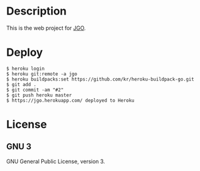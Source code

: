 Description
===========

This is the web project for [JGO](https://github.com/thomasmodeneis/jgo).


Deploy
======

```
$ heroku login
$ heroku git:remote -a jgo
$ heroku buildpacks:set https://github.com/kr/heroku-buildpack-go.git
$ git add .
$ git commit -am "#2"
$ git push heroku master
$ https://jgo.herokuapp.com/ deployed to Heroku
```

License
=======

GNU 3
-----

GNU General Public License, version 3.
